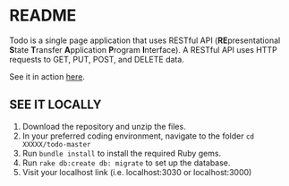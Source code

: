 # README

Todo is a single page application that uses RESTful API (<b>RE</b>presentational <b>S</b>tate <b>T</b>ransfer <b>A</b>pplication <b>P</b>rogram <b>I</b>nterface).
A RESTful API uses HTTP requests to GET, PUT, POST, and DELETE data.

See it in action <a href="https://todo-winnie-khuu.herokuapp.com">here</a>.

## SEE IT LOCALLY

1. Download the repository and unzip the files.
2. In your preferred coding environment, navigate to the folder `cd XXXXX/todo-master`
3. Run `bundle install` to install the required Ruby gems.
3. Run `rake db:create db: migrate` to set up the database.
4. Visit your localhost link (i.e. localhost:3030 or localhost:3000)
